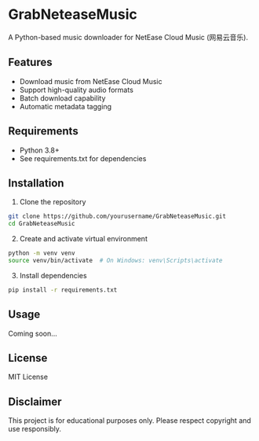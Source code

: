 # GrabNeteaseMusic

A Python-based music downloader for NetEase Cloud Music (网易云音乐).

## Features

- Download music from NetEase Cloud Music
- Support high-quality audio formats
- Batch download capability
- Automatic metadata tagging

## Requirements

- Python 3.8+
- See requirements.txt for dependencies

## Installation

1. Clone the repository
```bash
git clone https://github.com/yourusername/GrabNeteaseMusic.git
cd GrabNeteaseMusic
```

2. Create and activate virtual environment
```bash
python -m venv venv
source venv/bin/activate  # On Windows: venv\Scripts\activate
```

3. Install dependencies
```bash
pip install -r requirements.txt
```

## Usage

Coming soon...

## License

MIT License

## Disclaimer

This project is for educational purposes only. Please respect copyright and use responsibly. 